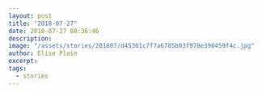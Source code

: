 ```yaml
---
layout: post
title: "2018-07-27"
date: 2018-07-27 08:36:46
description: 
image: "/assets/stories/201807/d45301c7f7a6785b03f978e390459f4c.jpg"
author: Elise Plain
excerpt: 
tags: 
  - stories
---
```



<p></p>
